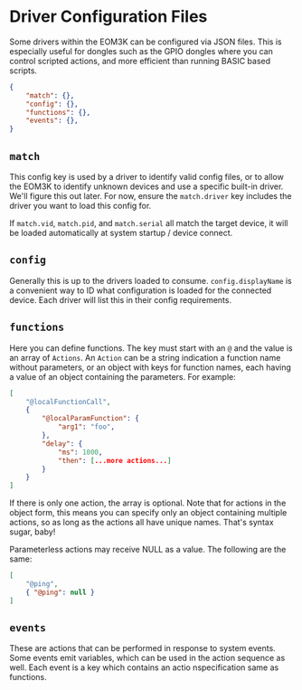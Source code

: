 # Driver Configuration Files

Some drivers within the EOM3K can be configured via JSON files. This is especially useful for dongles such as
the GPIO dongles where you can control scripted actions, and more efficient than running BASIC based scripts.

```json
{
    "match": {},
    "config": {},
    "functions": {},
    "events": {},
}
```

## `match`

This config key is used by a driver to identify valid config files, or to allow the EOM3K to identify unknown
devices and use a specific built-in driver. We'll figure this out later. For now, ensure the `match.driver` 
key includes the driver you want to load this config for.

If `match.vid`, `match.pid`, and `match.serial` all match the target device, it will be loaded automatically
at system startup / device connect.

## `config`

Generally this is up to the drivers loaded to consume. `config.displayName` is a convenient way to ID what
configuration is loaded for the connected device. Each driver will list this in their config requirements.

## `functions`

Here you can define functions. The key must start with an `@` and the value is an array of `Actions`. An 
`Action` can be a string indication a function name without parameters, or an object with keys for function
names, each having a value of an object containing the parameters. For example:

```json
[
    "@localFunctionCall",
    {
        "@localParamFunction": {
            "arg1": "foo",
        },
        "delay": {
            "ms": 1000,
            "then": [...more actions...]
        }
    }
]
```

If there is only one action, the array is optional. Note that for actions in the object form, this means you
can specify only an object containing multiple actions, so as long as the actions all have unique names. 
That's syntax sugar, baby!

Parameterless actions may receive NULL as a value. The following are the same:

```json
[
    "@ping",
    { "@ping": null }
]
```

## `events`

These are actions that can be performed in response to system events. Some events emit variables, which can be
used in the action sequence as well. Each event is a key which contains an actio nspecification same as 
functions.